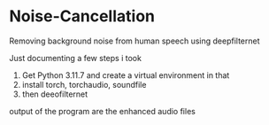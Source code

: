 # Noise-Cancellation
Removing background noise from human speech using deepfilternet


Just documenting a few steps i took
1) Get Python 3.11.7 and create a virtual environment in that
2) install torch, torchaudio, soundfile
3) then deeofilternet

output of the program are the enhanced audio files
